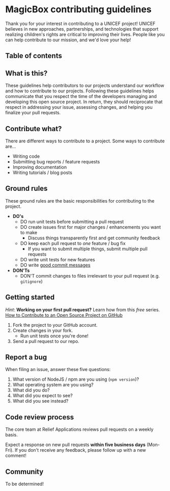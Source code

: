 MagicBox contributing guidelines
================================

Thank you for your interest in contributing to a UNICEF project! UNICEF believes
in new approaches, partnerships, and technologies that support realizing
children's rights are critical to improving their lives. People like you can
help contribute to our mission, and we'd love your help!


## Table of contents



## What is this?

These guidelines help contributors to our projects understand our workflow and
how to contribute to our projects. Following these guidelines helps communicate
that you respect the time of the developers managing and developing this open
source project. In return, they should reciprocate that respect in addressing
your issue, assessing changes, and helping you finalize your pull requests.


## Contribute what?

There are different ways to contribute to a project. Some ways to contribute
are…

* Writing code
* Submitting bug reports / feature requests
* Improving documentation
* Writing tutorials / blog posts


## Ground rules

These ground rules are the basic responsibilities for contributing to the
project.

* **DO's**
    * DO run unit tests before submitting a pull request
    * DO create issues first for major changes / enhancements you want to make
        * Discuss things transparently first and get community feedback
    * DO keep each pull request to _one_ feature / bug fix
        * If you want to submit multiple things, submit multiple pull requests
    * DO write unit tests for new features
    * DO write [good commit messages](http://tbaggery.com/2008/04/19/a-note-about-git-commit-messages.html)
* **DON'Ts**
    * DON'T commit changes to files irrelevant to your pull request (e.g.
	  `gitignore`)


## Getting started

_Hint_:  **Working on your first pull request?** Learn how from this _free_
series. [How to Contribute to an Open Source Project on GitHub](https://egghead.io/series/how-to-contribute-to-an-open-source-project-on-github) 

1. Fork the project to your GitHub account.
2. Create changes in your fork.
    * Run unit tests once you're done!
3. Send a pull request to our repo.


## Report a bug

When filing an issue, answer these five questions:

1. What version of NodeJS / npm are you using (`npm version`)?
2. What operating system are you using?
3. What did you do?
4. What did you expect to see?
5. What did you see instead?


## Code review process

The core team at Relief Applications reviews pull requests on a
weekly basis. 

Expect a response on new pull requests **within five business days** (Mon-Fri).
If you don't receive any feedback, please follow up with a new comment!


## Community

To be determined!

<!--
    We need to figure out how and where to build a community. :-)
 -->


